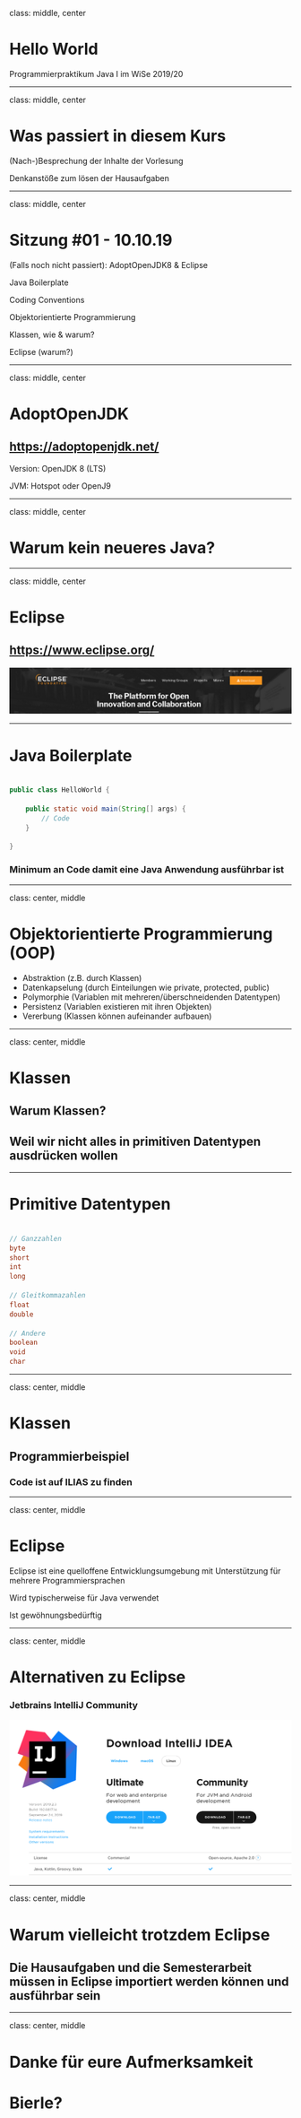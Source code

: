 class: middle, center

# Hello World

Programmierpraktikum Java I im WiSe 2019/20

---

class: middle, center

# Was passiert in diesem Kurs

(Nach-)Besprechung der Inhalte der Vorlesung

Denkanstöße zum lösen der Hausaufgaben

---

class: middle, center

# Sitzung #01 - 10.10.19

(Falls noch nicht passiert): AdoptOpenJDK8 & Eclipse

Java Boilerplate

Coding Conventions

Objektorientierte Programmierung

Klassen, wie & warum?

Eclipse (warum?)

---

class: middle, center

# AdoptOpenJDK

## https://adoptopenjdk.net/

Version: OpenJDK 8 (LTS)

JVM: Hotspot oder OpenJ9

---

class: middle, center

# Warum kein neueres Java?

---

class: middle, center

# Eclipse

## https://www.eclipse.org/

![EclipseDL](eclipsedl.png)

---

# Java Boilerplate

```java

public class HelloWorld {

    public static void main(String[] args) {
        // Code
    }

}
```

### Minimum an Code damit eine Java Anwendung ausführbar ist

---

class: center, middle

# Objektorientierte Programmierung (OOP)

- Abstraktion (z.B. durch Klassen)
- Datenkapselung (durch Einteilungen wie private, protected, public)
- Polymorphie (Variablen mit mehreren/überschneidenden Datentypen)
- Persistenz (Variablen existieren mit ihren Objekten)
- Vererbung (Klassen können aufeinander aufbauen)

---

class: center, middle

# Klassen

## Warum Klassen?

## Weil wir nicht alles in primitiven Datentypen ausdrücken wollen

---

# Primitive Datentypen

```java

// Ganzzahlen
byte
short
int
long

// Gleitkommazahlen
float
double

// Andere
boolean
void
char

```

---

class: center, middle

# Klassen

## Programmierbeispiel

### Code ist auf ILIAS zu finden

---

class: center, middle

# Eclipse

Eclipse ist eine quelloffene Entwicklungsumgebung mit Unterstützung für mehrere Programmiersprachen

Wird typischerweise für Java verwendet

Ist gewöhnungsbedürftig

---

class: center, middle

# Alternativen zu Eclipse

### Jetbrains IntelliJ Community

![IntelliJDL](intellijdl.png)

---

class: center, middle

# Warum vielleicht trotzdem Eclipse

## Die Hausaufgaben und die Semesterarbeit müssen in Eclipse importiert werden können und ausführbar sein

---

class: center, middle

# Danke für eure Aufmerksamkeit

# Bierle?
